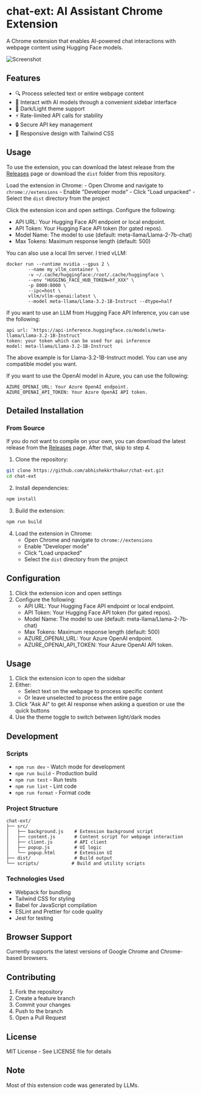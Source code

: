 # chat-ext: AI Assistant Chrome Extension

A Chrome extension that enables AI-powered chat interactions with webpage content using Hugging Face models.

![Screenshot](https://github.com/abhishekkrthakur/chat-ext/blob/main/ss.png?raw=true)

## Features

- 🔍 Process selected text or entire webpage content
- 💬 Interact with AI models through a convenient sidebar interface
- 🎨 Dark/Light theme support
- ⚡ Rate-limited API calls for stability
- 🔒 Secure API key management
- 📱 Responsive design with Tailwind CSS

## Usage

To use the extension, you can download the latest release from the [Releases](https://github.com/abhishekkrthakur/chat-ext/releases) page
or download the `dist` folder from this repository.

Load the extension in Chrome:
    - Open Chrome and navigate to `chrome://extensions`
    - Enable "Developer mode"
    - Click "Load unpacked"
    - Select the `dist` directory from the project

Click the extension icon and open settings. Configure the following:
   - API URL: Your Hugging Face API endpoint or local endpoint.
   - API Token: Your Hugging Face API token (for gated repos).
   - Model Name: The model to use (default: meta-llama/Llama-2-7b-chat)
   - Max Tokens: Maximum response length (default: 500)

You can also use a local llm server. I tried vLLM:

```
docker run --runtime nvidia --gpus 2 \
        --name my_vllm_container \
        -v ~/.cache/huggingface:/root/.cache/huggingface \
        --env "HUGGING_FACE_HUB_TOKEN=hf_XXX" \
        -p 8000:8000 \
        --ipc=host \
        vllm/vllm-openai:latest \
        --model meta-llama/Llama-3.2-1B-Instruct --dtype=half
```

If you want to use an LLM from Hugging Face API Inference, you can use the following:

```
api url: `https://api-inference.huggingface.co/models/meta-llama/Llama-3.2-1B-Instruct`
token: your token which can be used for api inference
model: meta-llama/Llama-3.2-1B-Instruct
```

The above example is for Llama-3.2-1B-Instruct model. You can use any compatible model you want.

If you want to use the OpenAI model in Azure, you can use the following:

```
AZURE_OPENAI_URL: Your Azure OpenAI endpoint.
AZURE_OPENAI_API_TOKEN: Your Azure OpenAI API token.
```

## Detailed Installation

### From Source

If you do not want to compile on your own, you can download the latest release from the [Releases](https://github.com/abhishekkrthakur/chat-ext/releases) page. After that, skip to step 4.

1. Clone the repository:
```bash
git clone https://github.com/abhishekkrthakur/chat-ext.git
cd chat-ext
```

2. Install dependencies:
```bash
npm install
```

3. Build the extension:
```bash
npm run build
```

4. Load the extension in Chrome:
   - Open Chrome and navigate to `chrome://extensions`
   - Enable "Developer mode"
   - Click "Load unpacked"
   - Select the `dist` directory from the project

## Configuration

1. Click the extension icon and open settings
2. Configure the following:
   - API URL: Your Hugging Face API endpoint or local endpoint.
   - API Token: Your Hugging Face API token (for gated repos).
   - Model Name: The model to use (default: meta-llama/Llama-2-7b-chat)
   - Max Tokens: Maximum response length (default: 500)
   - AZURE_OPENAI_URL: Your Azure OpenAI endpoint.
   - AZURE_OPENAI_API_TOKEN: Your Azure OpenAI API token.

## Usage

1. Click the extension icon to open the sidebar
2. Either:
   - Select text on the webpage to process specific content
   - Or leave unselected to process the entire page
3. Click "Ask AI" to get AI response when asking a question or use the quick buttons
4. Use the theme toggle to switch between light/dark modes

## Development

### Scripts

- `npm run dev` - Watch mode for development
- `npm run build` - Production build
- `npm run test` - Run tests
- `npm run lint` - Lint code
- `npm run format` - Format code

### Project Structure

```
chat-ext/
├── src/
│   ├── background.js    # Extension background script
│   ├── content.js       # Content script for webpage interaction
│   ├── client.js        # API client
│   ├── popup.js         # UI logic
│   └── popup.html       # Extension UI
├── dist/                # Build output
└── scripts/            # Build and utility scripts
```

### Technologies Used

- Webpack for bundling
- Tailwind CSS for styling
- Babel for JavaScript compilation
- ESLint and Prettier for code quality
- Jest for testing

## Browser Support

Currently supports the latest versions of Google Chrome and Chrome-based browsers.

## Contributing

1. Fork the repository
2. Create a feature branch
3. Commit your changes
4. Push to the branch
5. Open a Pull Request

## License

MIT License - See LICENSE file for details

## Note

Most of this extension code was generated by LLMs.
